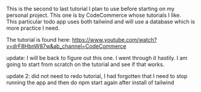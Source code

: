 This is the second to last tutorial I plan to use before starting on my personal project. 
This one is by CodeCommerce whose tutorials I like.  
This particular todo app uses both tailwind and will use a database which is more practice I need.

The tutorial is found here:
https://www.youtube.com/watch?v=drF8HbnW87w&ab_channel=CodeCommerce

update:
I will be back to figure out this one. I went through it hastily. I am going to start from scratch on the tutorial and see if that works.

update 2: 
did not need to redo tutorial, I had forgotten that I need to stop running the app and then do npm start again after install of tailwind